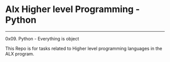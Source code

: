 # Alx Higher level Programming - Python
****

0x09. Python - Everything is object

This Repo is for tasks related to Higher level programming languages in the ALX program.

